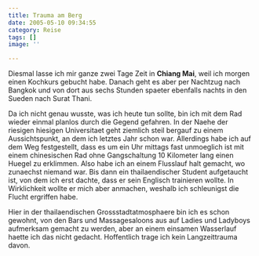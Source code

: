 ```yaml
---
title: Trauma am Berg
date: 2005-05-10 09:34:55
category: Reise
tags: []
image: ''

---
```


Diesmal lasse ich mir ganze zwei Tage Zeit in **Chiang Mai**, weil ich morgen einen Kochkurs gebucht habe. Danach geht es aber per Nachtzug nach Bangkok und von dort aus sechs Stunden spaeter ebenfalls nachts in den Sueden nach Surat Thani.

Da ich nicht genau wusste, was ich heute tun sollte, bin ich mit dem Rad wieder einmal planlos durch die Gegend gefahren. In der Naehe der riesigen hiesigen Universitaet geht ziemlich steil bergauf zu einem Aussichtspunkt, an dem ich letztes Jahr schon war. Allerdings habe ich auf dem Weg festgestellt, dass es um ein Uhr mittags fast unmoeglich ist mit einem chinesischen Rad ohne Gangschaltung 10 Kilometer lang einen Huegel zu erklimmen. Also habe ich an einem Flusslauf halt gemacht, wo zunaechst niemand war. Bis dann ein thailaendischer Student aufgetaucht ist, von dem ich erst dachte, dass er sein Englisch trainieren wollte. In Wirklichkeit wollte er mich aber anmachen, weshalb ich schleunigst die Flucht ergriffen habe.

Hier in der thailaendischen Grossstadtatmosphaere bin ich es schon gewohnt, von den Bars und Massagesaloons aus auf Ladies und Ladyboys aufmerksam gemacht zu werden, aber an einem einsamen Wasserlauf haette ich das nicht gedacht. Hoffentlich trage ich kein Langzeittrauma davon.
